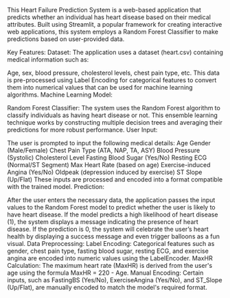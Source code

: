 This Heart Failure Prediction System is a web-based application that predicts whether an individual has heart disease based on their medical attributes. Built using Streamlit, a popular framework for creating interactive web applications, this system employs a Random Forest Classifier to make predictions based on user-provided data.

Key Features:
Dataset: The application uses a dataset (heart.csv) containing medical information such as:

Age, sex, blood pressure, cholesterol levels, chest pain type, etc.
This data is pre-processed using Label Encoding for categorical features to convert them into numerical values that can be used for machine learning algorithms.
Machine Learning Model:

Random Forest Classifier: The system uses the Random Forest algorithm to classify individuals as having heart disease or not. This ensemble learning technique works by constructing multiple decision trees and averaging their predictions for more robust performance.
User Input:

The user is prompted to input the following medical details:
Age
Gender (Male/Female)
Chest Pain Type (ATA, NAP, TA, ASY)
Blood Pressure (Systolic)
Cholesterol Level
Fasting Blood Sugar (Yes/No)
Resting ECG (Normal/ST Segment)
Max Heart Rate (based on age)
Exercise-induced Angina (Yes/No)
Oldpeak (depression induced by exercise)
ST Slope (Up/Flat)
These inputs are processed and encoded into a format compatible with the trained model.
Prediction:

After the user enters the necessary data, the application passes the input values to the Random Forest model to predict whether the user is likely to have heart disease.
If the model predicts a high likelihood of heart disease (1), the system displays a message indicating the presence of heart disease.
If the prediction is 0, the system will celebrate the user’s heart health by displaying a success message and even trigger balloons as a fun visual.
Data Preprocessing:
Label Encoding: Categorical features such as gender, chest pain type, fasting blood sugar, resting ECG, and exercise angina are encoded into numeric values using the LabelEncoder.
MaxHR Calculation: The maximum heart rate (MaxHR) is derived from the user's age using the formula MaxHR = 220 - Age.
Manual Encoding: Certain inputs, such as FastingBS (Yes/No), ExerciseAngina (Yes/No), and ST_Slope (Up/Flat), are manually encoded to match the model's required format.
